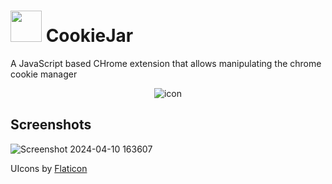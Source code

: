 <h1><img src="https://github.com/sathirak/cookiejar/assets/145209193/70b4f569-3e9d-42ec-8105-7ff7e7c96804" width="50" height="50" /> CookieJar</h1>

A JavaScript based CHrome extension that allows manipulating the chrome cookie manager

<div align="center" width="300" height="300" >
  
![icon](https://github.com/sathirak/cookiejar/assets/145209193/70b4f569-3e9d-42ec-8105-7ff7e7c96804)
  
</div>


## Screenshots
![Screenshot 2024-04-10 163607](https://github.com/sathirak/cookiejar/assets/145209193/98bbaf90-b269-4724-836d-054094973ae0)

UIcons by <a href="https://www.flaticon.com/uicons">Flaticon</a>
